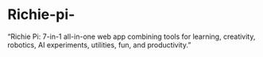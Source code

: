 # Richie-pi-
“Richie Pi: 7-in-1 all-in-one web app combining tools for learning, creativity, robotics, AI experiments, utilities, fun, and productivity.”
